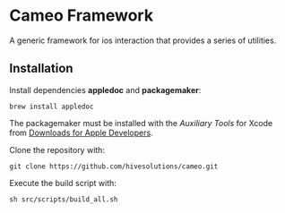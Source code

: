 # Cameo Framework

A generic framework for ios interaction that provides a series of utilities.

## Installation

Install dependencies **appledoc** and **packagemaker**:

    brew install appledoc

The packagemaker must be installed with the *Auxiliary Tools* for Xcode from
[Downloads for Apple Developers](https://developer.apple.com/downloads).

Clone the repository with:

    git clone https://github.com/hivesolutions/cameo.git

Execute the build script with:

    sh src/scripts/build_all.sh
